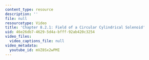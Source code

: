 ```yaml
---
content_type: resource
description: ''
file: null
resourcetype: Video
title: 'Chapter 8.2.1: Field of a Circular Cylindrical Solenoid'
uid: 46e26db7-4629-5d4a-bfff-92ab420c3254
video_files:
  video_captions_file: null
video_metadata:
  youtube_id: mVZ8Sx2wPMI
---
```

